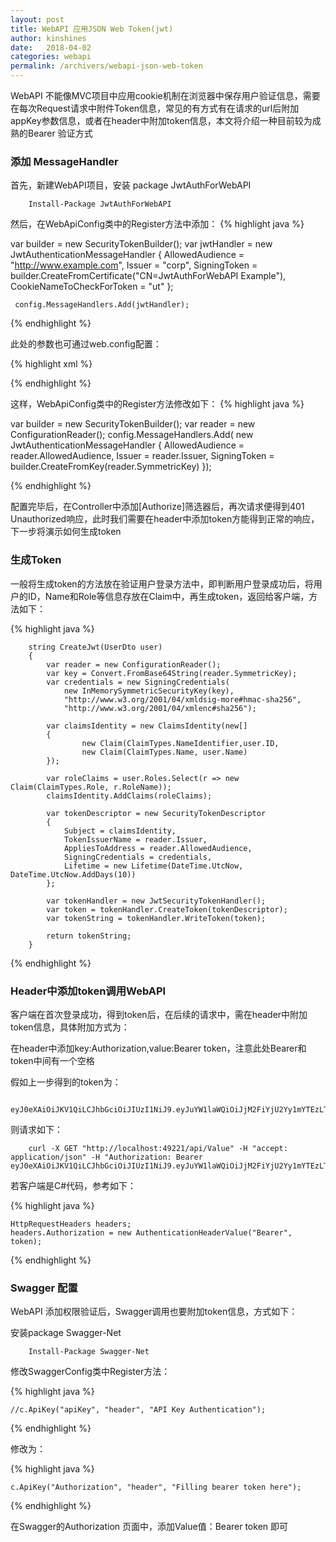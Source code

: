```yaml
---
layout: post
title: WebAPI 应用JSON Web Token(jwt)
author: kinshines
date:   2018-04-02
categories: webapi
permalink: /archivers/webapi-json-web-token
---
```


<p class="lead">WebAPI 不能像MVC项目中应用cookie机制在浏览器中保存用户验证信息，需要在每次Request请求中附件Token信息，常见的有方式有在请求的url后附加appKey参数信息，或者在header中附加token信息，本文将介绍一种目前较为成熟的Bearer 验证方式</p>

### 添加 MessageHandler

首先，新建WebAPI项目，安装 package JwtAuthForWebAPI

        Install-Package JwtAuthForWebAPI

然后，在WebApiConfig类中的Register方法中添加：
{% highlight java %}

var builder = new SecurityTokenBuilder();
     var jwtHandler = new JwtAuthenticationMessageHandler
     {
         AllowedAudience = "http://www.example.com",
         Issuer = "corp",
         SigningToken = builder.CreateFromCertificate("CN=JwtAuthForWebAPI Example"),
         CookieNameToCheckForToken = "ut"
     };

     config.MessageHandlers.Add(jwtHandler);

{% endhighlight %}

此处的参数也可通过web.config配置：

{% highlight xml %}

<configuration>
  <configSections>
    <section name="JwtAuthForWebAPI" type="JwtAuthForWebAPI.JwtAuthForWebApiConfigurationSection" />
  </configSections>
  <JwtAuthForWebAPI AllowedAudience="http://www.example.com" Issuer="corp" SymmetricKey="cXdlcnR5dWlvcGFzZGZnaGprbHp4Y3Zibm0xMjM0NTY=" />
  </configuration>

{% endhighlight %}

这样，WebApiConfig类中的Register方法修改如下：
{% highlight java %}

var builder = new SecurityTokenBuilder();
            var reader = new ConfigurationReader();
            config.MessageHandlers.Add(
                new JwtAuthenticationMessageHandler
                {
                    AllowedAudience = reader.AllowedAudience,
                    Issuer = reader.Issuer,
                    SigningToken = builder.CreateFromKey(reader.SymmetricKey)
                });

{% endhighlight %}

配置完毕后，在Controller中添加[Authorize]筛选器后，再次请求便得到401 Unauthorized响应，此时我们需要在header中添加token方能得到正常的响应，下一步将演示如何生成token

### 生成Token

一般将生成token的方法放在验证用户登录方法中，即判断用户登录成功后，将用户的ID，Name和Role等信息存放在Claim中，再生成token，返回给客户端，方法如下：

{% highlight java %}

        string CreateJwt(UserDto user)
        {
            var reader = new ConfigurationReader();
            var key = Convert.FromBase64String(reader.SymmetricKey);
            var credentials = new SigningCredentials(
                new InMemorySymmetricSecurityKey(key),
                "http://www.w3.org/2001/04/xmldsig-more#hmac-sha256",
                "http://www.w3.org/2001/04/xmlenc#sha256");

            var claimsIdentity = new ClaimsIdentity(new[]
            {
                    new Claim(ClaimTypes.NameIdentifier,user.ID,
                    new Claim(ClaimTypes.Name, user.Name)
            });

            var roleClaims = user.Roles.Select(r => new Claim(ClaimTypes.Role, r.RoleName));
            claimsIdentity.AddClaims(roleClaims);

            var tokenDescriptor = new SecurityTokenDescriptor
            {
                Subject = claimsIdentity,
                TokenIssuerName = reader.Issuer,
                AppliesToAddress = reader.AllowedAudience,
                SigningCredentials = credentials,
                Lifetime = new Lifetime(DateTime.UtcNow, DateTime.UtcNow.AddDays(10))
            };

            var tokenHandler = new JwtSecurityTokenHandler();
            var token = tokenHandler.CreateToken(tokenDescriptor);
            var tokenString = tokenHandler.WriteToken(token);

            return tokenString;
        }

{% endhighlight %}

### Header中添加token调用WebAPI
客户端在首次登录成功，得到token后，在后续的请求中，需在header中附加token信息，具体附加方式为：

在header中添加key:Authorization,value:Bearer token，注意此处Bearer和token中间有一个空格

假如上一步得到的token为：

        eyJ0eXAiOiJKV1QiLCJhbGciOiJIUzI1NiJ9.eyJuYW1laWQiOiJjM2FiYjU2Yy1mYTEzLTQ3M2MtODY2NC00MjQzZWIxY2UwYWIiLCJ1bmlxdWVfbmFtZSI6ImFkbWluIiwiZ3JvdXBzaWQiOiJDR1EiLCJyb2xlIjpbIlVzZXIiLCJBZG1pbiJdLCJpc3MiOiJjb3JwIiwiYXVkIjoiaHR0cDovL3d3dy5leGFtcGxlLmNvbSIsImV4cCI6MTUyMzI2MDYwMCwibmJmIjoxNTIyMzk2NjAwfQ.DoGnM87RfaqB9amFOjxJaODDWimlITHhh7LY5GZEI8Q

则请求如下：

        curl -X GET "http://localhost:49221/api/Value" -H "accept: application/json" -H "Authorization: Bearer eyJ0eXAiOiJKV1QiLCJhbGciOiJIUzI1NiJ9.eyJuYW1laWQiOiJjM2FiYjU2Yy1mYTEzLTQ3M2MtODY2NC00MjQzZWIxY2UwYWIiLCJ1bmlxdWVfbmFtZSI6ImFkbWluIiwiZ3JvdXBzaWQiOiJDR1EiLCJyb2xlIjpbIlVzZXIiLCJBZG1pbiJdLCJpc3MiOiJjb3JwIiwiYXVkIjoiaHR0cDovL3d3dy5leGFtcGxlLmNvbSIsImV4cCI6MTUyMzI2MDYwMCwibmJmIjoxNTIyMzk2NjAwfQ.DoGnM87RfaqB9amFOjxJaODDWimlITHhh7LY5GZEI8Q"

若客户端是C#代码，参考如下：

{% highlight java %}

    HttpRequestHeaders headers;
    headers.Authorization = new AuthenticationHeaderValue("Bearer", token);

{% endhighlight %}

### Swagger 配置
WebAPI 添加权限验证后，Swagger调用也要附加token信息，方式如下：

安装package Swagger-Net

        Install-Package Swagger-Net

修改SwaggerConfig类中Register方法：

{% highlight java %}

    //c.ApiKey("apiKey", "header", "API Key Authentication");

{% endhighlight %}
        
修改为：

{% highlight java %}

    c.ApiKey("Authorization", "header", "Filling bearer token here");

{% endhighlight %}

在Swagger的Authorization 页面中，添加Value值：Bearer token 即可